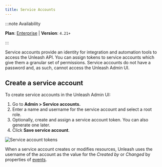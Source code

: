 ```yaml
---
title: Service Accounts
---
```


:::note Availability

**Plan**: [Enterprise](https://www.getunleash.io/pricing) | **Version**: `4.21+`

:::

Service accounts provide an identity for integration and automation tools to access the Unleash API. You can assign tokens to service accounts which give them a granular set of permissions. Service accounts do not have a password and, as such, cannot access the Unleash Admin UI.

## Create a service account

To create service accounts in the Unleash Admin UI:
1. Go to **Admin > Service accounts.**
2. Enter a name and username for the service account and select a root role. 
3. Optionally, create and assign a service account token. You can also generate one later.
4. Click **Save service account**.

![Service account tokens](/img/service-account-tokens.png)

When a service account creates or modifies resources, Unleash uses the username of the account as the value for the _Created by_ or _Changed_ by properties of [events](./events).

